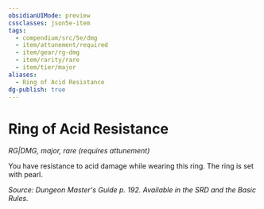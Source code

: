 ```yaml
---
obsidianUIMode: preview
cssclasses: json5e-item
tags:
  - compendium/src/5e/dmg
  - item/attunement/required
  - item/gear/rg-dmg
  - item/rarity/rare
  - item/tier/major
aliases:
  - Ring of Acid Resistance
dg-publish: true
---
```

# Ring of Acid Resistance
*RG|DMG, major, rare (requires attunement)*  


You have resistance to acid damage while wearing this ring. The ring is set with pearl.

*Source: Dungeon Master's Guide p. 192. Available in the SRD and the Basic Rules.*